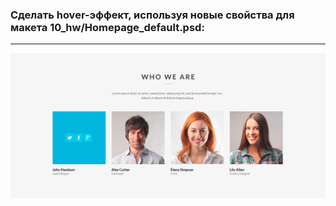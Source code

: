 ### Сделать hover-эффект, используя новые свойства для макета 10_hw/Homepage_default.psd:
---
![Maket](/source/who-we-are.png "Maket")
